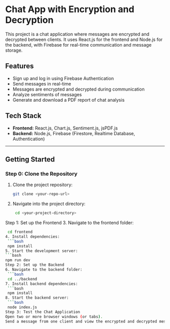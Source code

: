# Chat App with Encryption and Decryption

This project is a chat application where messages are encrypted and decrypted between clients. It uses React.js for the frontend and Node.js for the backend, with Firebase for real-time communication and message storage.

## Features
- Sign up and log in using Firebase Authentication
- Send messages in real-time
- Messages are encrypted and decrypted during communication
- Analyze sentiments of messages
- Generate and download a PDF report of chat analysis

## Tech Stack
- **Frontend:** React.js, Chart.js, Sentiment.js, jsPDF.js
- **Backend:** Node.js, Firebase (Firestore, Realtime Database, Authentication)

---

## Getting Started

### Step 0: Clone the Repository
1. Clone the project repository:
   ```bash
   git clone <your-repo-url>
2. Navigate into the project directory:
   ```bash
    cd <your-project-directory>
Step 1: Set up the Frontend
3. Navigate to the frontend folder:
   ```bash
    cd frontend
4. Install dependencies:
    ```bash
    npm install
5. Start the development server:
   ```bash     
   npm run dev
Step 2: Set up the Backend
6. Navigate to the backend folder:
    ```bash
    cd ../backend
7. Install backend dependencies:
    ```bash
    npm install
8. Start the backend server:
    ```bash
    node index.js
Step 3: Test the Chat Application
Open two or more browser windows (or tabs).
Send a message from one client and view the encrypted and decrypted message in real-time on other clients.